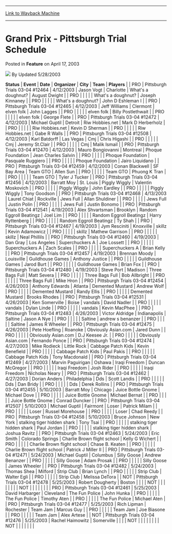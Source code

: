 
---
[Link to Wayback Machine](https://web.archive.org/web/20220820051417/https://magic.wizards.com/en/articles/archive/feature/grand-prix-pittsburgh-trial-schedule-2003-04-17)

[_metadata_:wayback_url]:- "https://magic.wizards.com/en/articles/archive/feature/grand-prix-pittsburgh-trial-schedule-2003-04-17"
[_metadata_:wayback_raw_url]:- "https://web.archive.org/web/20220820051417id_/https://magic.wizards.com/en/articles/archive/feature/grand-prix-pittsburgh-trial-schedule-2003-04-17"
[_metadata_:wayback_capture_timestamp]:- "2022-08-20 05:14:17+00:00"
[_metadata_:description]:- "StatusEventDateOrganizerCityTeamPlayers PROPittsburgh Trials 03-04 #124644/12/2003Jason VogtCharlotteWhat's a doughnut?August Dwight PRO What's a doughnut?Joseph Kinnaney PRO What's a doughnut?John D Eshleman I PROPittsburgh Trials 03-04 #124654/12/2003Jeff WilliamsClermontelven folkJohn Lagges PRO elven folkBilly Postlethwait PRO elven folkGeorge Flete PROPittsburgh Trials"
[_metadata_:generator]:- "Drupal 7 (http://drupal.org)"
---


Grand Prix - Pittsburgh Trial Schedule
======================================



 Posted in **Feature**
 on April 17, 2003 






![](https://media.magic.wizards.com/styles/auth_small/public/generic-avatar-150_426.png)
By Updated 5/28/2003













 **Status** | **Event** | **Date** | **Organizer** | **City** | **Team** | **Players** |
| PRO | Pittsburgh Trials 03-04 #12464 | 4/12/2003 | Jason Vogt | Charlotte | What's a doughnut? | August Dwight |
| PRO |  |  |  |  | What's a doughnut? | Joseph Kinnaney |
| PRO |  |  |  |  | What's a doughnut? | John D Eshleman I |
| PRO | Pittsburgh Trials 03-04 #12465 | 4/12/2003 | Jeff Williams | Clermont | elven folk | John Lagges |
| PRO |  |  |  |  | elven folk | Billy Postlethwait |
| PRO |  |  |  |  | elven folk | George Flete |
| PRO | Pittsburgh Trials 03-04 #12472 | 4/12/2003 | Michael Guptil | Detroit | Riw Hobbies.net  | Mark D Herberholz |
| PRO |  |  |  |  | Riw Hobbies.net  | Kevin D Sherman |
| PRO |  |  |  |  | Riw Hobbies.net  | Gabe R Walls |
| PRO | Pittsburgh Trials 03-04 #12508 | 4/12/2003 | Karl Batdorff | Las Vegas | Cmj | Chris Higashi |
| PRO |  |  |  |  | Cmj | Jeremy St.Clair |
| PRO |  |  |  |  | Cmj | Malik Ismail |
| PRO | Pittsburgh Trials 03-04 #12470 | 4/12/2003 | Mauro Bongiovanni | Montreal | Phoque Foundation  | Jean Charles Salvin |
| PRO |  |  |  |  | Phoque Foundation  | Pasquale Ruggiero |
| PRO |  |  |  |  | Phoque Foundation  | Jairo Liquidano |
| PRO | Pittsburgh Trials 03-04 #12459 | 4/12/2003 | Conan Blackwell | SF Bay Area | Team GTO | Allen Sun |
| PRO |  |  |  |  | Team GTO | Phuong K Tran |
| PRO |  |  |  |  | Team GTO | Tyler J Tucker |
| PRO | Pittsburgh Trials 03-04 #12456 | 4/12/2003 | Barratt Moy | St. Louis | Piggly Wiggly | Valentin Moskovich |
| PRO |  |  |  |  | Piggly Wiggly | John Eardley |
| PRO |  |  |  |  | Piggly Wiggly | Tony Goodson |
| PRO | Pittsburgh Trials 03-04 #12468 | 4/13/2003 | Laurel Chiat | Rockville | Jews Full  | Allan Shuldiner |
| PRO |  |  |  |  | Jews Full  | Justin Polin |
| PRO |  |  |  |  | Jews Full  | Justin Bonomo |
| PRO | Pittsburgh Trials 03-04 #12541 | 4/19/2003 | Alex Shvartsman | Brooklyn | Random Eggroll Beatingz  | Joel Lim |
| PRO |  |  |  |  | Random Eggroll Beatingz  | Harry Ryttenberg |
| PRO |  |  |  |  | Random Eggroll Beatingz  | Ty Shah |
| PRO | Pittsburgh Trials 03-04 #12467 | 4/19/2003 | Jym Resciniti | Knoxville | skillz | Kevin Adamowicz |
| PRO |  |  |  |  | skillz | Mathew Garrison |
| PRO |  |  |  |  | skillz | Neal Phillils |
| PRO | Pittsburgh Trials 03-04 #12460 | 4/19/2003 | Dan Gray | Los Angeles | Superchuckers A | Joe Lossett |
| PRO |  |  |  |  | Superchuckers A | Zach Scales |
| PRO |  |  |  |  | Superchuckers A | Brian Kelly |
| PRO | Pittsburgh Trials 03-04 #12457 | 4/19/2003 | Brennan Moody | Louisville | Guildhouse Games  | Anthony Justice |
| PRO |  |  |  |  | Guildhouse Games  | Jarod Burt |
| PRO |  |  |  |  | Guildhouse Games  | Brian Fox |
| PRO | Pittsburgh Trials 03-04 #12480 | 4/19/2003 | Steve Port | Madison | Three Bags Full  | Matt Severa |
| PRO |  |  |  |  | Three Bags Full  | Bob Allbright |
| PRO |  |  |  |  | Three Bags Full  | Mike Hron |
| PRO | Pittsburgh Trials 03-04 #12454 | 4/26/2003 | Anthony Edwards | Atlanta | Demented Mustard  | Andrew Wolf |
| PRO |  |  |  |  | Demented Mustard  | Randy Ellis |
| PRO |  |  |  |  | Demented Mustard  | Brooks Rhodes |
| PRO | Pittsburgh Trials 03-04 #12531 | 4/26/2003 | Ken Somerville | Boise | vandals | David Nadler |
| PRO |  |  |  |  | vandals | Dylan Linde |
| PRO |  |  |  |  | vandals | Kevin MacPhee |
| PRO | Pittsburgh Trials 03-04 #12483 | 4/26/2003 | Victor Aldridge | Indianapolis | Saltine | Jason A Nye |
| PRO |  |  |  |  | Saltine | andrew s benanzer |
| PRO |  |  |  |  | Saltine | James R Wheeler |
| PRO | Pittsburgh Trials 03-04 #12475 | 4/26/2003 | Pete Hoefling | Roanoke | Obviously Asian.com  | Jared Dunn |
| PRO |  |  |  |  | Obviously Asian.com  | D.J Keesee Jr. |
| PRO |  |  |  |  | Obviously Asian.com  | Fernando Ponce |
| PRO | Pittsburgh Trials 03-04 #12474 | 4/27/2003 | Mike Rodieck | Little Rock | Cabbage Patch Kids | Kevin Benefield |
| PRO |  |  |  |  | Cabbage Patch Kids | Paul Pakis |
| PRO |  |  |  |  | Cabbage Patch Kids | Tony Macdonald |
| PRO | Pittsburgh Trials 03-04 #12469 | 4/27/2003 | Marvin Paguirigan | Oshawa | Iraqi Freedom  | Duncan McGregor |
| PRO |  |  |  |  | Iraqi Freedom  | Josh Rider |
| PRO |  |  |  |  | Iraqi Freedom  | Nicholas Neary |
| PRO | Pittsburgh Trials 03-04 #12462 | 4/27/2003 | Dorian Anders | Philadelphia | Dds | Scott Landis |
| PRO |  |  |  |  | Dds | Dan Bridy |
| PRO |  |  |  |  | Dds | Derek Rollins |
| PRO | Pittsburgh Trials 03-04 #12455 | 5/10/2003 | Barratt Moy | Chicago | Juice Bottle Gnome  | Michael Dove |
| PRO |  |  |  |  | Juice Bottle Gnome  | Michael Bernat |
| PRO |  |  |  |  | Juice Bottle Gnome  | Conrad Duncker |
| PRO | Pittsburgh Trials 03-04 #12507 | 5/10/2003 | Michael Guptil | Fairmont | Loser | Patrick Milam |
| PRO |  |  |  |  | Loser | Russel Morehouse |
| PRO |  |  |  |  | Loser | Chad Reedy |
| PRO | Pittsburgh Trials 03-04 #12458 | 5/10/2003 | Bruce Johnson | New York | stalking tiger hidden shark  | Tony Tsai |
| PRO |  |  |  |  | stalking tiger hidden shark  | Paul Jordan |
| PRO |  |  |  |  | stalking tiger hidden shark  | Joshua Ravitz |
| PRO | Pittsburgh Trials 03-04 #12463 | 5/24/2003 | Eric Smith | Colorado Springs | Charlie Brown flight school  | Kelly G Wichert |
| PRO |  |  |  |  | Charlie Brown flight school  | Chase B. Keaten |
| PRO |  |  |  |  | Charlie Brown flight school  | Patrick J Miller II |
| PRO | Pittsburgh Trials 03-04 #12471 | 5/24/2003 | Michael Guptil | Columbus | Silly Goose | Andrew Benanzer |
| PRO |  |  |  |  | Silly Goose | Adam Prosak |
| PRO |  |  |  |  | Silly Goose | James Wheeler |
| PRO | Pittsburgh Trials 03-04 #12482 | 5/24/2003 | Thomas Shea | Milford | Strip Club | Brian Lynch |
| PRO |  |  |  |  | Strip Club | Walter Egli |
| PRO |  |  |  |  | Strip Club | Melissa DeTora |
| NOT | Pittsburgh Trials 03-04 #12478 | 5/25/2003 | Robert Dougherty | Boston |  |  |
| NOT |  |  |  |  |  |  |
| NOT |  |  |  |  |  |  |
| PRO | Pittsburgh Trials 03-04 #12461 | 5/25/2003 | David Harbarger | Cleveland | The Fun Police | John Hunka |
| PRO |  |  |  |  | The Fun Police | Timothy Aten |
| PRO |  |  |  |  | The Fun Police | Michael Aten |
| PRO | Pittsburgh Trials 03-04 #12477 | 5/25/2003 | Rich Lipman | Rochester | Team Jam | Marcus Guy |
| PRO |  |  |  |  | Team Jam | Joe Biasone |
| PRO |  |  |  |  | Team Jam | Alex Artese |
| NOT | Pittsburgh Trials 03-04 #12476 | 5/25/2003 | Rachel Haimowitz | Somerville |  |  |
| NOT |  |  |  |  |  |  |
| NOT |  |  |  |  |  |  |







